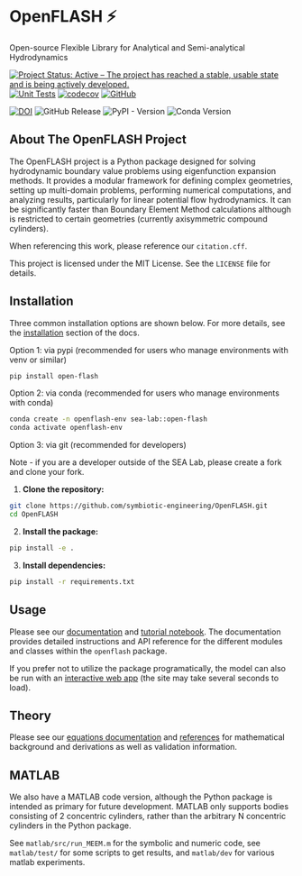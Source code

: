 # OpenFLASH ⚡️
Open-source Flexible Library for Analytical and Semi-analytical Hydrodynamics 

[![Project Status: Active – The project has reached a stable, usable state and is being actively developed.](https://www.repostatus.org/badges/latest/active.svg)](https://www.repostatus.org/#active)
[![Unit Tests](https://github.com/symbiotic-engineering/OpenFLASH/actions/workflows/ci.yml/badge.svg)](https://github.com/symbiotic-engineering/OpenFLASH/actions/workflows/ci.yml)
[![codecov](https://codecov.io/gh/symbiotic-engineering/OpenFLASH/graph/badge.svg?token=BKOU81RS8Q)](https://codecov.io/gh/symbiotic-engineering/OpenFLASH)
[![GitHub](https://img.shields.io/github/license/symbiotic-engineering/OpenFLASH)](https://github.com/symbiotic-engineering/OpenFLASH/blob/main/LICENSE)

[![DOI](https://zenodo.org/badge/DOI/10.5281/zenodo.17453419.svg)](https://doi.org/10.5281/zenodo.17453419)
![GitHub Release](https://img.shields.io/github/v/release/symbiotic-engineering/OpenFLASH)
![PyPI - Version](https://img.shields.io/pypi/v/open-flash)
![Conda Version](https://img.shields.io/conda/v/sea-lab/open-flash)



## About The OpenFLASH Project

The OpenFLASH project is a Python package designed for solving hydrodynamic boundary value problems using eigenfunction expansion methods. It provides a modular framework for defining complex geometries, setting up multi-domain problems, performing numerical computations, and analyzing results, particularly for linear potential flow hydrodynamics. It can be significantly faster than Boundary Element Method calculations although is restricted to certain geometries (currently axisymmetric compound cylinders).  

When referencing this work, please reference our `citation.cff`.

This project is licensed under the MIT License. See the `LICENSE` file for details.

## Installation
Three common installation options are shown below. For more details, see the [installation](https://symbiotic-engineering.github.io/OpenFLASH/installation.html) section of the docs.

Option 1: via pypi (recommended for users who manage environments with venv or similar)

```bash
pip install open-flash
```

Option 2: via conda (recommended for users who manage environments with conda)

```bash
conda create -n openflash-env sea-lab::open-flash
conda activate openflash-env
```

Option 3: via git (recommended for developers)

Note - if you are a developer outside of the SEA Lab, please create a fork and clone your fork.
1.  **Clone the repository:**
```bash
git clone https://github.com/symbiotic-engineering/OpenFLASH.git
cd OpenFLASH
```
2.  **Install the package:**
```bash
pip install -e .
```
3.  **Install dependencies:**
```bash
pip install -r requirements.txt
```

## Usage

Please see our [documentation](https://symbiotic-engineering.github.io/OpenFLASH/) and [tutorial notebook](https://symbiotic-engineering.github.io/OpenFLASH/tutorial_walk.html). The documentation provides detailed instructions and API reference for the different modules and classes within the `openflash` package.

If you prefer not to utilize the package programatically, the model can also be run with an [interactive web app](http://symbiotic-engineering.github.io/OpenFLASH/app_streamlit.html) (the site may take several seconds to load).

## Theory
Please see our [equations documentation](https://symbiotic-engineering.github.io/OpenFLASH/multi_equations.html) and [references](https://symbiotic-engineering.github.io/OpenFLASH/citations.html) for mathematical background and derivations as well as validation information.

## MATLAB
We also have a MATLAB code version, although the Python package is intended as primary for future development. MATLAB only supports bodies consisting of 2 concentric cylinders, rather than the arbitrary N concentric cylinders in the Python package.

See `matlab/src/run_MEEM.m` for the symbolic and numeric code, see `matlab/test/` for some scripts to get results, and `matlab/dev` for various matlab experiments.
